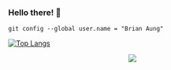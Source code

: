### Hello there! :wave: 
`git config --global user.name = "Brian Aung"`

[![Top Langs](https://github-readme-stats.vercel.app/api/top-langs/?username=brianaung&show_icons=true&theme=dracula&layout=compact)](https://github.com/anuraghazra/github-readme-stats)

<p align="center"> <img src="https://user-images.githubusercontent.com/76241135/110472451-7d453400-8131-11eb-9373-37a5e62921c3.jpg"> </p>
